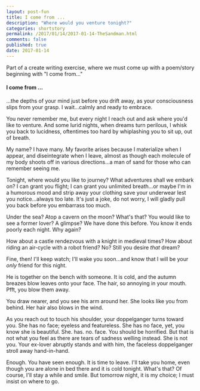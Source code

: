 ```yaml
---
layout: post-fun
title: I come from ...
description: "Where would you venture tonight?"
categories: shortstory
permalink: /2017/01/14/2017-01-14-TheSandman.html
comments: false
published: true
date: 2017-01-14
---
```


Part of a create writing exercise, where we must come up with a poem/story beginning with "I come from..."

#### I come from ...

...the depths of your mind just before you drift away, as your consciousness slips from your grasp. I wait...calmly and ready to embrace.

You never remember me, but every night I reach out and ask where you'd like to venture. And some lurid nights, when dreams turn perilous, I whisk you back to lucidness, oftentimes too hard by whiplashing you to sit up, out of breath.

My name? I have many. My favorite arises because I materialize when I appear, and diseintegrate when I leave, almost as though each molecule of my body shoots off in various directions...a man of sand for those who can remember seeing me.

Tonight, where would you like to journey? What adventures shall we embark on? I can grant you flight; I can grant you unlimited breath...or maybe I'm in a humorous mood and strip away your clothing save your underwear lest you notice...always too late. It's just a joke, do not worry, I will gladly pull you back before you embarrass too much.

Under the sea? Atop a cavern on the moon? What's that? You would like to see a former lover? A glimpse? We have done this before. You know it ends poorly each night. Why again?

How about a castle rendezvous with a knight in medieval times? How about riding an air-cycle with a robot friend? No? Still you desire *that* dream?

Fine, then! I'll keep watch; I'll wake you soon...and know that I will be your *only* friend for this night.

He is together on the bench with someone. It is cold, and the autumn breazes blow leaves onto your face. The hair, so annoying in your mouth. Pfft, you blow them away.

You draw nearer, and you see his arm around her. She looks like you from behind. Her hair also blows in the wind. 

As you reach out to touch his shoulder, your doppelganger turns toward you. She has no face; eyeless and featureless. She has no face, yet, you know she is beautiful. She. has. no. face. You should be horrified. But that is not what you feel as there are tears of sadness welling instead. She is not you. Your ex-lover abruptly stands and with him, the faceless doppelganger stroll away hand-in-hand.

Enough. You have seen enough. It is time to leave. I'll take you home, even though you are alone in bed there and it is cold tonight. What's that? Of course, I'll stay a while and smile. But tomorrow night, it is my choice; I must insist on where to go.





